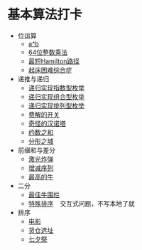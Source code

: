# 基本算法打卡

- 位运算
    - [a^b](a%5Eb.py)
    - [64位整数乘法](64BitIntegerMultiplication.py)
    - [最短Hamilton路径](ShortestHamiltonPath.py)
  - [起床困难综合症](DTOS.py)
- 递推与递归
    - [递归实现指数型枚举](ExponentialEnumeration.py)
    - [递归实现组合型枚举](CombinationEnumeration.py)
  - [递归实现排列型枚举](ArrangedEnumeration.py)
  - [费解的开关](ConfusingSwitch.py)
  - [奇怪的汉诺塔](WeirdHanoiTower.py)
  - [约数之和](DivisorsSum.py)
  - [分形之城](FractalsCity.py)
- 前缀和与差分
    - [激光炸弹](LaserBomb.py)
    - [增减序列](IncDec.py)
  - [最高的牛](TallestCow.py)
- 二分
    - [最佳牛围栏](BestCattleFence.py)
    - [特殊排序](https://www.acwing.com/problem/content/115/) &#x2002; 交互式问题，不写本地了就
- 排序
    - [电影](Movie.py)
    - [货仓选址](WarehouseLocationSelection.py)
    - [七夕祭](TanabataFestival.py)